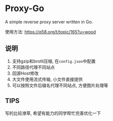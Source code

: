 # Proxy-Go

A simple reverse proxy server written in Go.

使用方法: https://q58.org/t/topic/165?u=wood

## 说明

1. 支持gzip和brotli压缩, 在`config.json`中配置
2. 不同路径代理不同站点
3. 回源Host修改
4. 大文件使用流式传输, 小文件直接提供
5. 可以按照文件后缀名代理不同站点, 方便图片处理等


## TIPS

写的比较潦草, 希望有能力的同学帮忙完善优化一下



